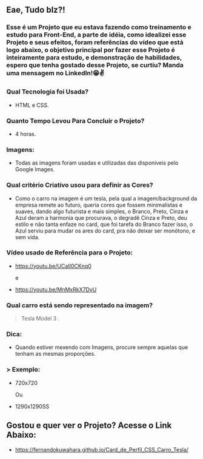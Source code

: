 ## Eae, Tudo blz?!

### Esse é um Projeto que eu estava fazendo como treinamento e estudo para Front-End, a parte de idéia, como idealizei esse Projeto e seus efeitos, foram referências do vídeo que está logo abaixo, o objetivo principal por fazer esse Projeto é inteiramente para estudo, e demonstração de habilidades, espero que tenha gostado desse Projeto, se curtiu? Manda uma mensagem no LinkedIn!😁✌️

### Qual Tecnologia foi Usada?
- HTML e CSS.

### Quanto Tempo Levou Para Concluir o Projeto?
- 4 horas.

### Imagens:
- Todas as imagens foram usadas e utilizadas das disponíveis pelo Google Images.

### Qual critério Criativo usou para definir as Cores?
- Como o carro na imagem é um tesla, pela qual a imagem/background da empresa remete ao futuro, queria cores que fossem minimalistas e suaves, dando algo futurista e mais simples, o Branco, Preto, Cinza e Azul deram a harmonia que procurava, o degradê Cinza e Preto, deu estilo e não tanta enfaze no card, que foi tarefa do Branco fazer isso, o Azul serviu para mudar os ares do card, pra não deixar ser monótono, e sem vida.

### Vídeo usado de Referência para o Projeto:
- https://youtu.be/UCaII0CKnq0

  e
- https://youtu.be/MnMxRkX7DvU

### Qual carro está sendo representado na imagem?
> Tesla Model 3
.
### Dica:
- Quando estiver mexendo com Imagens, procure sempre aquelas que tenham as mesmas proporções.
### > Exemplo:
- 720x720

  Ou
- 1290x1290SS

## Gostou e quer ver o Projeto? Acesse o Link Abaixo:
- https://fernandokuwahara.github.io/Card_de_Perfil_CSS_Carro_Tesla/
